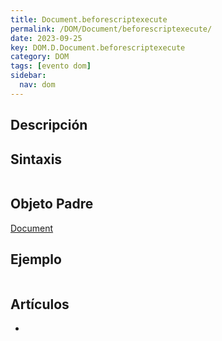 ```yaml
---
title: Document.beforescriptexecute
permalink: /DOM/Document/beforescriptexecute/
date: 2023-09-25
key: DOM.D.Document.beforescriptexecute
category: DOM
tags: [evento dom]
sidebar:
  nav: dom
---
```


## Descripción


## Sintaxis


```javascript

```


## Objeto Padre


[Document](https://www.w3api.com/DOM/Document/)


## Ejemplo


```javascript

```


## Artículos

- 

